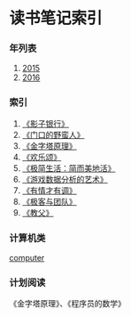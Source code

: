 读书笔记索引
====================

### 年列表
1. [2015](2015/README2015.md)
2. [2016](2016/README2016.md)


### 索引
1. [《影子银行》](rn2017_001.md)
2. [《门口的野蛮人》](rn2017_002.md)
3. [《金字塔原理》](rn2017_003.md)
4. [《欢乐颂》](rn2017_004.md)
5. [《极简生活：简而美地活》](rn2017_005.md)
6. [《游戏数据分析的艺术》](rn2017_006.md)
7. [《有情才有调》](rn2017_007.md)
8. [《极客与团队》](rn2017_008.md)
9. [《教父》](rn2017_009.md)



### 计算机类
[computer](computer/README.md)

### 计划阅读

《金字塔原理》、《程序员的数学》
